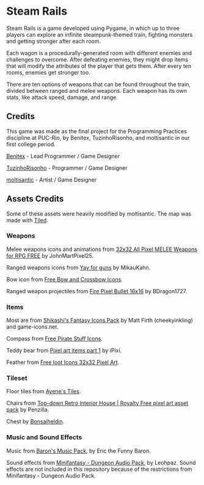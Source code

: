# Steam Rails

Steam Rails is a game developed using Pygame, in which up to three players can explore an infinite steampunk-themed train, fighting monsters and getting stronger after each room.

Each wagon is a procedurally-generated room with different enemies and challenges to overcome. After defeating enemies, they might drop items that will modify the attributes of the player that gets them. After every ten rooms, enemies get stronger too.

There are ten options of weapons that can be found throughout the train, divided between ranged and melee weapons. Each weapon has its own stats, like attack speed, damage, and range.

## Credits

This game was made as the final project for the Programming Practices discipline at PUC-Rio, by Benitex, TuzinhoRisonho, and moltisantic in our first college period.

[Benitex](https://github.com/Benitex) - Lead Programmer / Game Designer

[TuzinhoRisonho](https://github.com/TuzinhoRisonho) - Programmer / Game Designer

[moltisantic](https://github.com/moltisantic) - Artist / Game Designer

## Assets Credits

Some of these assets were heavily modified by moltisantic. The map was made with [Tiled](https://www.mapeditor.org).

### Weapons

Melee weapons icons and animations from [32x32 All Pixel MELEE Weapons for RPG FREE](https://johnmartpixel25.itch.io/32x32-pixel-weapons-for-rpg-free?download) by JohnMartPixel25.

Ranged weapons icons from [Yay for guns](https://pixeljoint.com/pixelart/68470.htm) by MikauKahn.

Bow icon from [Free Bow and Crossbow Icons](https://free-game-assets.itch.io/free-bow-and-crossbow-pixel-art-icons).

Ranged weapon projectiles from [Fire Pixel Bullet 16x16](https://bdragon1727.itch.io/fire-pixel-bullet-16x16) by BDragon1727.

### Items

Most are from [Shikashi's Fantasy Icons Pack](https://cheekyinkling.itch.io/shikashis-fantasy-icons-pack) by Matt Firth (cheekyinkling) and game-icons.net.

Compass from [Free Pirate Stuff Icons](https://free-game-assets.itch.io/free-pirate-stuff-pixel-art-icons).

Teddy bear from [Pixel art items part 1](https://ipixl.itch.io/pixel-art-items-part-1) by iPixi.

Feather from [Free loot Icons 32x32 Pixel Art](https://free-game-assets.itch.io/free-40-loot-icons-pixel-art).

### Tileset

Floor tiles from [Ayene's Tiles](https://forums.rpgmakerweb.com/index.php?threads%2Fayenes-tiles.27710%2F).

Chairs from [Top-down Retro Interior House | Royalty Free pixel art asset pack](https://penzilla.itch.io/top-down-retro-house) by Penzilla.

Chest by [Bonsaiheldin](https://opengameart.org/content/treasure-chests-32x32).

### Music and Sound Effects

Music from [Baron's Music Pack](https://eric-the-funny-baron.itch.io/barons-music-pack), by Eric the Funny Baron.

Sound effects from [Minifantasy - Dungeon Audio Pack](https://leohpaz.itch.io/minifantasy-dungeon-sfx-pack), by Leohpaz.
Sound effects are not included in this repository because of the restrictions from Minifantasy - Dungeon Audio Pack.
